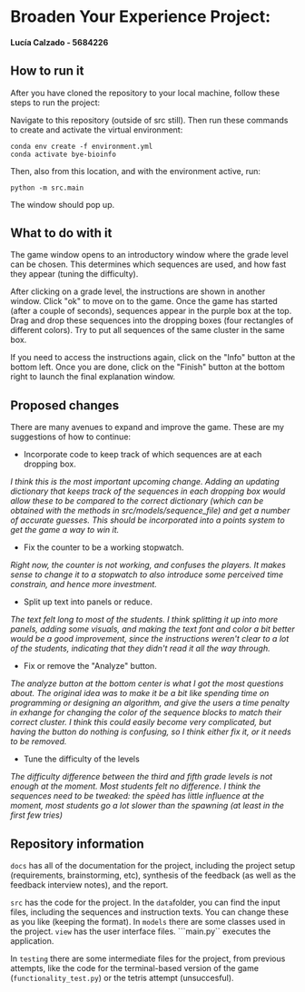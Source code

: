 # Broaden Your Experience Project:
#### Lucía Calzado - 5684226

## How to run it
After you have cloned the repository to your local machine, follow these steps to run the project:

Navigate to this repository (outside of src still). Then run these commands to create and activate the virtual environment:

````
conda env create -f environment.yml
conda activate bye-bioinfo
````

Then, also from this location, and with the environment active, run:

```
python -m src.main
```

The window should pop up.

## What to do with it
The game window opens to an introductory window where the grade level can be chosen. This determines which sequences are used, and how fast they appear (tuning the difficulty).

After clicking on a grade level, the instructions are shown in another window. Click "ok" to move on to the game. Once the game has started (after a couple of seconds), sequences appear in the purple box at the top. Drag and drop these sequences into the dropping boxes (four rectangles of different colors). Try to put all sequences of the same cluster in the same box.

If you need to access the instructions again, click on the "Info" button at the bottom left. Once you are done, click on the "Finish" button at the bottom right to launch the final explanation window.

## Proposed changes
There are many avenues to expand and improve the game. These are my suggestions of how to continue:

- Incorporate code to keep track of which sequences are at each dropping box.

*I think this is the most important upcoming change. Adding an updating dictionary that keeps track of the sequences in each dropping box would allow these to be compared to the correct dictionary (which can be obtained with the methods in src/models/sequence_file) and get a number of accurate guesses. This should be incorporated into a points system to get the game a way to win it.*

- Fix the counter to be a working stopwatch.

*Right now, the counter is not working, and confuses the players. It makes sense to change it to a stopwatch to also introduce some perceived time constrain, and hence more investment.*

- Split up text into panels or reduce.

*The text felt long to most of the students. I think splitting it up into more panels, adding some visuals, and making the text font and color a bit better would be a good improvement, since the instructions weren't clear to a lot of the students, indicating that they didn't read it all the way through.*

- Fix or remove the "Analyze" button.

*The analyze button at the bottom center is what I got the most questions about. The original idea was to make it be a bit like spending time on programming or designing an algorithm, and give the users a time penalty in exhange for changing the color of the sequence blocks to match their correct cluster. I think this could easily become very complicated, but having the button do nothing is confusing, so I think either fix it, or it needs to be removed.*

- Tune the difficulty of the levels

*The difficulty difference between the third and fifth grade levels is not enough at the moment. Most students felt no difference. I think the sequences need to be tweaked: the spèed has little influence at the moment, most students go a lot slower than the spawning (at least in the first few tries)*

## Repository information
```docs``` has all of the documentation for the project, including the project setup (requirements, brainstorming, etc), synthesis of the feedback (as well as the feedback interview notes), and the report.

```src``` has the code for the project. In the ```data```folder, you can find the input files, including the sequences and instruction texts. You can change these as you like (keeping the format). In ```models``` there are some classes used in the project. ```view``` has the user interface files. ```main.py`` executes the application.

In ``testing`` there are some intermediate files for the project, from previous attempts, like the code for the terminal-based version of the game (`functionality_test.py`) or the tetris attempt (unsuccesful).